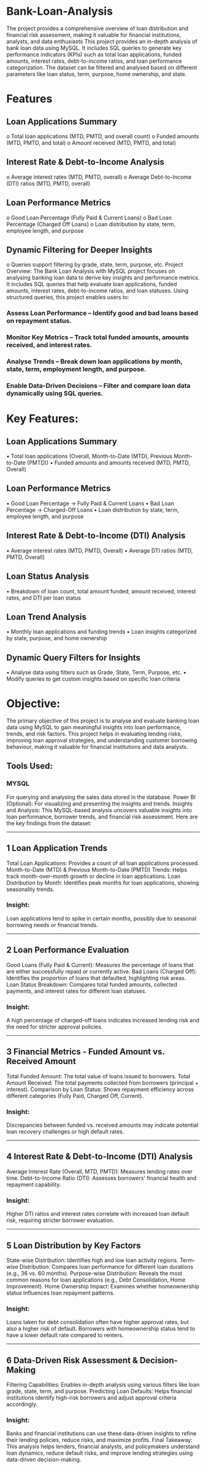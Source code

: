# Bank-Loan-Analysis
The project provides a comprehensive overview of loan distribution and financial risk assessment, making it valuable for financial institutions, analysts, and data enthusiasts
This project provides an in-depth analysis of bank loan data using MySQL. It includes SQL queries to generate key performance indicators (KPIs) such as total loan applications, funded amounts, interest rates, debt-to-income ratios, and loan performance categorization. The dataset can be filtered and analysed based on different parameters like loan status, term, purpose, home ownership, and state.
# Features
## Loan Applications Summary
o	Total loan applications (MTD, PMTD, and overall count)
o	Funded amounts (MTD, PMTD, and total)
o	Amount received (MTD, PMTD, and total)
## Interest Rate & Debt-to-Income Analysis
o	Average interest rates (MTD, PMTD, overall)
o	Average Debt-to-Income (DTI) ratios (MTD, PMTD, overall)
## Loan Performance Metrics
o	Good Loan Percentage (Fully Paid & Current Loans)
o	Bad Loan Percentage (Charged Off Loans)
o	Loan distribution by state, term, employee length, and purpose
## Dynamic Filtering for Deeper Insights
o	Queries support filtering by grade, state, term, purpose, etc.
Project Overview:
The Bank Loan Analysis with MySQL project focuses on analysing banking loan data to derive key insights and performance metrics. It includes SQL queries that help evaluate loan applications, funded amounts, interest rates, debt-to-income ratios, and loan statuses.
Using structured queries, this project enables users to:
### Assess Loan Performance – Identify good and bad loans based on repayment status.
### Monitor Key Metrics – Track total funded amounts, amounts received, and interest rates.
### Analyse Trends – Break down loan applications by month, state, term, employment length, and purpose.
### Enable Data-Driven Decisions – Filter and compare loan data dynamically using SQL queries.
# Key Features:
## Loan Applications Summary
•	Total loan applications (Overall, Month-to-Date (MTD), Previous Month-to-Date (PMTD))
•	Funded amounts and amounts received (MTD, PMTD, Overall)
## Loan Performance Metrics
•	Good Loan Percentage → Fully Paid & Current Loans
•	Bad Loan Percentage → Charged-Off Loans
•	Loan distribution by state, term, employee length, and purpose
## Interest Rate & Debt-to-Income (DTI) Analysis
•	Average interest rates (MTD, PMTD, Overall)
•	Average DTI ratios (MTD, PMTD, Overall)
## Loan Status Analysis
•	Breakdown of loan count, total amount funded, amount received, interest rates, and DTI per loan status
## Loan Trend Analysis
•	Monthly loan applications and funding trends
•	Loan insights categorized by state, purpose, and home ownership
## Dynamic Query Filters for Insights
•	Analyse data using filters such as Grade, State, Term, Purpose, etc.
•	Modify queries to get custom insights based on specific loan criteria
# Objective:
The primary objective of this project is to analyse and evaluate banking loan data using MySQL to gain meaningful insights into loan performance, trends, and risk factors. 
This project helps in evaluating lending risks, improving loan approval strategies, and understanding customer borrowing behaviour, making it valuable for financial institutions and data analysts.
## Tools Used:
### MYSQL
For querying and analysing the sales data stored in the database. Power BI (Optional): For visualizing and presenting the insights and trends.
Insights and Analysis:
This MySQL-based analysis uncovers valuable insights into loan performance, borrower trends, and financial risk assessment. Here are the key findings from the dataset:
________________________________________
## 1 Loan Application Trends
 Total Loan Applications: Provides a count of all loan applications processed.
 Month-to-Date (MTD) & Previous Month-to-Date (PMTD) Trends: Helps track month-over-month growth or decline in loan applications.
Loan Distribution by Month: Identifies peak months for loan applications, showing seasonality trends.
### Insight:
Loan applications tend to spike in certain months, possibly due to seasonal borrowing needs or financial trends.
________________________________________
## 2 Loan Performance Evaluation
Good Loans (Fully Paid & Current): Measures the percentage of loans that are either successfully repaid or currently active.
Bad Loans (Charged Off): Identifies the proportion of loans that defaulted, highlighting risk areas.
Loan Status Breakdown: Compares total funded amounts, collected payments, and interest rates for different loan statuses.
### Insight:
A high percentage of charged-off loans indicates increased lending risk and the need for stricter approval policies.
________________________________________
## 3 Financial Metrics - Funded Amount vs. Received Amount
Total Funded Amount: The total value of loans issued to borrowers.
Total Amount Received: The total payments collected from borrowers (principal + interest).
Comparison by Loan Status: Shows repayment efficiency across different categories (Fully Paid, Charged Off, Current).
### Insight:
Discrepancies between funded vs. received amounts may indicate potential loan recovery challenges or high default rates.
________________________________________
## 4 Interest Rate & Debt-to-Income (DTI) Analysis
Average Interest Rate (Overall, MTD, PMTD): Measures lending rates over time.
Debt-to-Income Ratio (DTI): Assesses borrowers' financial health and repayment capability.
### Insight:
Higher DTI ratios and interest rates correlate with increased loan default risk, requiring stricter borrower evaluation.
________________________________________
## 5 Loan Distribution by Key Factors
State-wise Distribution: Identifies high and low loan activity regions.
Term-wise Distribution: Compares loan performance for different loan durations (e.g., 36 vs. 60 months).
Purpose-wise Distribution: Reveals the most common reasons for loan applications (e.g., Debt Consolidation, Home Improvement).
Home Ownership Impact: Examines whether homeownership status influences loan repayment patterns.
### Insight:
Loans taken for debt consolidation often have higher approval rates, but also a higher risk of default. Borrowers with homeownership status tend to have a lower default rate compared to renters.
________________________________________
## 6 Data-Driven Risk Assessment & Decision-Making
Filtering Capabilities: Enables in-depth analysis using various filters like loan grade, state, term, and purpose.
Predicting Loan Defaults: Helps financial institutions identify high-risk borrowers and adjust approval criteria accordingly.
### Insight:
Banks and financial institutions can use these data-driven insights to refine their lending policies, reduce risks, and maximize profits.
Final Takeaway:
This analysis helps lenders, financial analysts, and policymakers understand loan dynamics, reduce default risks, and improve lending strategies using data-driven decision-making.

